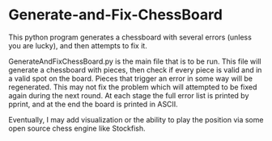 # Generate-and-Fix-ChessBoard
This python program generates a chessboard with several errors (unless you are lucky), and then attempts to fix it.

GenerateAndFixChessBoard.py is the main file that is to be run. This file will generate a chessboard with pieces, then check if every piece is valid and in a valid spot on the board. Pieces that trigger an error in some way will be regenerated. This may not fix the problem which will attempted to be fixed again during the next round. At each stage the full error list is printed by pprint, and at the end the board is printed in ASCII.

Eventually, I may add visualization or the ability to play the position via some open source chess engine like Stockfish.
